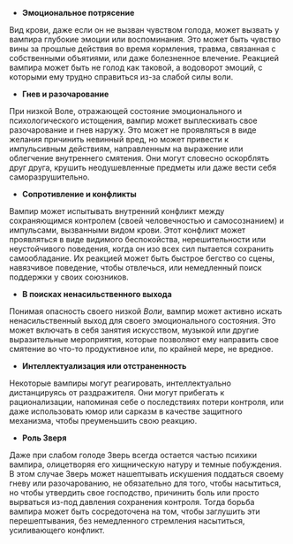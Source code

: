 - **Эмоциональное потрясение**

Вид крови, даже если он не вызван чувством голода, может вызвать у вампира глубокие эмоции или воспоминания. Это может быть чувство вины за прошлые действия во время кормления, травма, связанная с собственными объятиями, или даже болезненное влечение. Реакцией вампира может быть не голод как таковой, а водоворот эмоций, с которыми ему трудно справиться из-за слабой силы воли.

- **Гнев и разочарование**

При низкой Воле, отражающей состояние эмоционального и психологического истощения, вампир может выплескивать свое разочарование и гнев наружу. Это может не проявляться в виде желания причинить невинный вред, но может привести к импульсивным действиям, направленным на выражение или облегчение внутреннего смятения. Они могут словесно оскорблять друг друга, крушить неодушевленные предметы или даже вести себя саморазрушительно.

- **Сопротивление и конфликты**

Вампир может испытывать внутренний конфликт между сохраняющимся контролем (своей человечностью и самосознанием) и импульсами, вызванными видом крови. Этот конфликт может проявляться в виде видимого беспокойства, нерешительности или неустойчивого поведения, когда он изо всех сил пытается сохранить самообладание. Их реакцией может быть быстрое бегство со сцены, навязчивое поведение, чтобы отвлечься, или немедленный поиск поддержки у своих союзников.

- **В поисках ненасильственного выхода**

Понимая опасность своего низкой *Воли*, вампир может активно искать ненасильственный выход для своего эмоционального состояния. Это может включать в себя занятия искусством, музыкой или другие выразительные мероприятия, которые позволяют ему направить свое смятение во что-то продуктивное или, по крайней мере, не вредное.

- **Интеллектуализация или отстраненность**

Некоторые вампиры могут реагировать, интеллектуально дистанцируясь от раздражителя. Они могут прибегать к рационализации, напоминая себе о последствиях потери контроля, или даже использовать юмор или сарказм в качестве защитного механизма, чтобы преуменьшить свою реакцию.

- **Роль Зверя**

Даже при слабом голоде Зверь всегда остается частью психики вампира, олицетворяя его хищническую натуру и темные побуждения. В этом случае Зверь может нашептывать искушения поддаться своему гневу или разочарованию, не обязательно для того, чтобы насытиться, но чтобы утвердить свое господство, причинить боль или просто вырваться из-под давления сохранения контроля. Тогда борьба вампира может быть сосредоточена на том, чтобы заглушить эти перешептывания, без немедленного стремления насытиться, усиливающего конфликт.